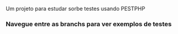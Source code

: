 Um projeto para estudar sorbe testes usando PESTPHP
### Navegue entre as branchs para ver exemplos de testes
